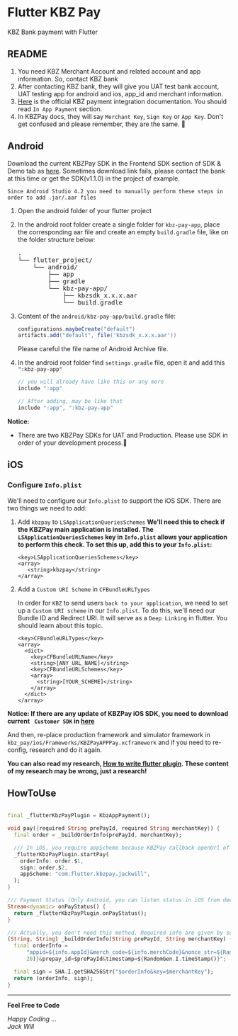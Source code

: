 # Flutter KBZ Pay

KBZ Bank payment with Flutter

## README

1. You need KBZ Merchant Account and related account and app information. So, contact KBZ bank
2. After contacting KBZ bank, they will give you UAT test bank account, UAT testing app for android
   and ios, app_id and merchant information.
3. [Here](https://wap.kbzpay.com/pgw/uat/api/#/en/dashboard) is the official KBZ payment integration
   documentation. You should read `In App Payment` section.
4. In KBZPay docs, they will say `Merchant Key`, `Sign Key` or `App Key`. Don't get confused and
   please remember, they are the same. 🥹

## Android

Download the current KBZPay SDK in the Frontend SDK section of SDK & Demo tab
as [here](https://wap.kbzpay.com/pgw/uat/api/#/en/docs/InApp/in-app-download-en). Sometimes download
link fails, please contact the bank at this time or get the SDK(v1.1.0) in the project of example.

`Since Android Studio 4.2 you need to manually perform these steps in order to add .jar/.aar files`

1. Open the android folder of your flutter project
2. In the android root folder create a single folder for `kbz-pay-app`, place the corresponding aar
   file and create an empty `build.gradle` file, like on the folder structure below:

   <pre>
   .
   └── flutter_project/
       └── android/
           ├── app
           ├── gradle
           └── kbz-pay-app/
               ├── kbzsdk_x.x.x.aar
               └── build.gradle
   </pre>

3. Content of the `android/kbz-pay-app/build.gradle` file:
   ```gradle
   configurations.maybeCreate("default")
   artifacts.add("default", file('kbzsdk_x.x.x.aar'))
   ```
   Please careful the file name of Android Archive file.
4. In the android root folder find `settings.gradle` file, open it and add this `":kbz-pay-app"`
   ```gradle
   // you will already have like this or any more
   include ":app"
   
   // After adding, may be like that
   include ":app", ":kbz-pay-app"
   ```

**Notice:**

- There are two KBZPay SDKs for UAT and Production. Please use SDK in order of your development
  process.🎯

## iOS

### Configure `Info.plist`

We'll need to configure our `Info.plist` to support the iOS SDK. There are two things we need to
add:

1. Add `kbzpay` to `LSApplicationQueriesSchemes`
   **We'll need this to check if the KBZPay main application is installed.
   The `LSApplicationQueriesSchemes` key in `Info.plist` allows your application to perform this
   check. To set this up, add this to your `Info.plist`:**

   ```plist
   <key>LSApplicationQueriesSchemes</key>
   <array>
      <string>kbzpay</string>
   </array>
   ```

2. Add a `Custom URI Scheme` in `CFBundleURLTypes`

   In order for `KBZ` to send users `back to your application`, we need to set up
   a `Custom URI scheme` in
   our `Info.plist`. To do this, we'll need our Bundle ID and Redirect URI. It will serve as
   a `Deep Linking` in flutter. You should learn about this topic.

   ```plist
   <key>CFBundleURLTypes</key>
   <array>
     <dict>
       <key>CFBundleURLName</key>
       <string>[ANY_URL_NAME]</string>
       <key>CFBundleURLSchemes</key>
       <array>
         <string>[YOUR_SCHEME]</string>
       </array>
     </dict>
   </array>
   ```

**Notice: If there are any update of KBZPay iOS SDK, you need to download current ` Customer SDK`
in [here](https://wap.kbzpay.com/pgw/uat/api/#/en/docs/InApp/in-app-download-en)**

And then, re-place production framework and simulator framework
in `kbz_pay/ios/Frameworks/KBZPayAPPPay.xcframework` and if you need to re-config, research and do
it again.

**You can also read my research, [How to write flutter plugin](HowTo.md). These content of my
research may be wrong, just a research!**

## HowToUse

```dart

final _flutterKbzPayPlugin = KbzAppPayment();

void pay({required String prePayId, required String merchantKey}) {
  final order = _buildOrderInfo(prePayId, merchantKey);

  /// In iOS, you require appScheme because KBZPay callback openUrl of your app for payment status
  _flutterKbzPayPlugin.startPay(
    orderInfo: order.$1,
    sign: order.$2,
    appScheme: "com.flutter.kbzpay.jackwill",
  );
}

/// Payment Status (Only Android, you can listen status in iOS from deep link)
Stream<dynamic> onPayStatus() {
  return _flutterKbzPayPlugin.onPayStatus();
}

/// Actually, you don't need this method. Required info are given by server-side. This is just for demo.
(String, String) _buildOrderInfo(String prePayId, String merchantKey) {
  final orderInfo =
      "appid=${info.appId}&merch_code=${info.merchCode}&nonce_str=${RandomGen.I.nonceStr(
      20)}&prepay_id=$prePayId&timestamp=${RandomGen.I.timeStamp()}";

  final sign = SHA.I.getSHA256Str("$orderInfo&key=$merchantKey");
  return (orderInfo, sign);
}
```

<hr>

**Feel Free to Code**

*Happy Coding ...<br>
Jack Will*